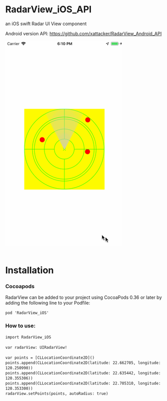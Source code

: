 # RadarView_iOS_API
an iOS swift Radar UI View component 

Android version API: https://github.com/xattacker/RadarView_Android_API<br>


![avatar](/rm_res/record.gif)<br><br>


# Installation

### Cocoapods
RadarView can be added to your project using CocoaPods 0.36 or later by adding the following line to your Podfile:
```
pod 'RadarView_iOS'
```


### How to use:

```
import RadarView_iOS

var radarView: UIRadarView!

var points = [CLLocationCoordinate2D]()
points.append(CLLocationCoordinate2D(latitude: 22.662705, longitude: 120.250990))
points.append(CLLocationCoordinate2D(latitude: 22.635442, longitude: 120.355306))
points.append(CLLocationCoordinate2D(latitude: 22.705310, longitude: 120.353300))
radarView.setPoints(points, autoRadius: true)
```

